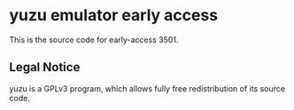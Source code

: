 yuzu emulator early access
=============

This is the source code for early-access 3501.

## Legal Notice

yuzu is a GPLv3 program, which allows fully free redistribution of its source code.